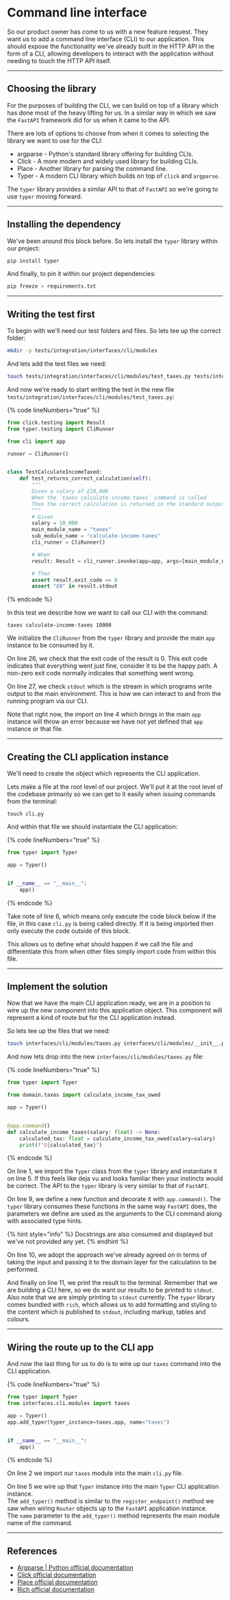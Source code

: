 # Command line interface

So our product owner has come to us with a new feature request. They want us to add a command line interface (CLI) to our application. This should expose the functionality we've already built in the HTTP API in the form of a CLI, allowing developers to interact with the application without needing to touch the HTTP API itself.

***

## Choosing the library

For the purposes of building the CLI, we can build on top of a library which has done most of the heavy lifting for us. In a similar way in which we saw the `FastAPI` framework did for us when it came to the API.

There are lots of options to choose from when it comes to selecting the library we want to use for the CLI:

* argparse - Python's standard library offering for building CLIs.
* Click - A more modern and widely used library for building CLIs.
* Place - Another library for parsing the command line.
* Typer - A modern CLI library which builds on top of `click` and `argparse`.

The `typer` library provides a similar API to that of `FastAPI` so we're going to use `typer` moving forward. &#x20;

***

## Installing the dependency

We've been around this block before. So lets install the `typer` library within our project:

```sh
pip install typer
```

And finally, to pin it within our project dependencies:

```sh
pip freeze > requirements.txt
```

***

## Writing the test first

To begin with we'll need our test folders and files. So lets tee up the correct folder:

```sh
mkdir -p tests/integration/interfaces/cli/modules
```

And lets add the test files we need:

```sh
touch tests/integration/interfaces/cli/modules/test_taxes.py tests/integration/interfaces/cli/modules/__init__.py
```

And now we're ready to start writing the test in the new file `tests/integration/interfaces/cli/modules/test_taxes.py`:

{% code lineNumbers="true" %}
```python
from click.testing import Result
from typer.testing import CliRunner

from cli import app

runner = CliRunner()


class TestCalculateIncomeTaxed:
    def test_returns_correct_calculation(self):
        """
        Given a salary of £10,000
        When the `taxes calculate-income-taxes` command is called
        Then the correct calculation is returned in the standard output
        """
        # Given
        salary = 10_000
        main_module_name = "taxes"
        sub_module_name = "calculate-income-taxes"
        cli_runner = CliRunner()

        # When
        result: Result = cli_runner.invoke(app=app, args=[main_module_name, sub_module_name, str(salary)])

        # Then
        assert result.exit_code == 0
        assert "£0" in result.stdout

```
{% endcode %}

In this test we describe how we want to call our CLI with the command:

```
taxes calculate-income-taxes 10000
```

We initialize the `CliRunner` from the `typer` library and provide the main `app` instance to be consumed by it.

On line 26, we check that the exit code of the result is 0. This exit code indicates that everything went just fine, consider it to be the happy path. A non-zero exit code normally indicates that something went wrong.

On line 27, we check `stdout` which is the stream in which programs write output to the main environment. This is how we can interact to and from the running program via our CLI.

Note that right now, the import on line 4 which brings in the main `app` instance will throw an error because we have not yet defined that `app` instance or that file.

***

## Creating the CLI application instance

We'll need to create the object which represents the CLI application.

Lets make a file at the root level of our project. We'll put it at the root level of the codebase primarily so we can get to it easily when issuing commands from the terminal:

```renpy
touch cli.py
```

And within that file we should instantiate the CLI application:

{% code lineNumbers="true" %}
```python
from typer import Typer

app = Typer()


if __name__ == "__main__":
    app()

```
{% endcode %}

Take note of line 6, which means only execute the code block below if the file, in this case `cli.py` is being called directly. If it is being imported then only execute the code outside of this block.&#x20;

This allows us to define what should happen if we call the file and differentiate this from when other files simply import code from within this file.

***

## Implement the solution

Now that we have the main CLI application ready, we are in a position to wire up the new component into this application object. This component will represent a kind of route but for the CLI application instead.

So lets tee up the files that we need:

```sh
touch interfaces/cli/modules/taxes.py interfaces/cli/modules/__init__.py interfaces/cli/__init__.py
```

And now lets drop into the new `interfaces/cli/modules/taxes.py` file:

{% code lineNumbers="true" %}
```python
from typer import Typer

from domain.taxes import calculate_income_tax_owed

app = Typer()


@app.command()
def calculate_income_taxes(salary: float) -> None:
    calculated_tax: float = calculate_income_tax_owed(salary=salary)
    print(f"£{calculated_tax}")

```
{% endcode %}

On line 1, we import the `Typer` class from the `typer` library and instantiate it on line 5. If this feels like deja vu and looks familiar then your instincts would be correct. The API to the `typer` library is very similar to that of `FastAPI`.

On line 9, we define a new function and decorate it with `app.command()`. The `typer` library consumes these functions in the same way `FastAPI` does, the parameters we define are used as the arguments to the CLI command along with associated type hints.&#x20;

{% hint style="info" %}
Docstrings are also consumed and displayed but we've not provided any yet.
{% endhint %}

On line 10, we adopt the approach we've already agreed on in terms of taking the input and passing it to the domain layer for the calculation to be performed.

And finally on line 11, we print the result to the terminal. Remember that we are building a CLI here, so we do want our results to be printed to `stdout`. Also note that we are simply printing to `stdout` currently. The `typer` library comes bundled with `rich`,  which allows us to add formatting and styling to the content which is published to `stdout`, including markup, tables and colours.

***

## Wiring the route up to the CLI app

And now the last thing for us to do is to wire up our `taxes` command into the CLI application.

{% code lineNumbers="true" %}
```python
from typer import Typer
from interfaces.cli.modules import taxes

app = Typer()
app.add_typer(typer_instance=taxes.app, name="taxes")


if __name__ == "__main__":
    app()

```
{% endcode %}

On line 2 we import our `taxes` module into the main `cli.py` file.

On line 5 we wire up that `Typer` instance into the main `Typer` CLI application instance.\
The `add_typer()` method is similar to the `register_endpoint()` method we saw when wiring `Router` objects up to the `FastAPI` application instance.\
The `name` parameter to the `add_typer()` method represents the main module name of the command.

***

## References

* [Argparse | Python official documentation](https://docs.python.org/3/library/argparse.html)
* [Click official documentation](https://click.palletsprojects.com/en/)
* [Place official documentation](https://plac.readthedocs.io/en/latest/)
* [Rich official documentation](https://rich.readthedocs.io/en/stable/introduction.html)
